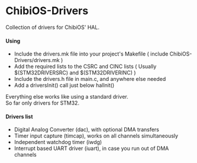 ChibiOS-Drivers
===============

Collection of drivers for ChibiOS' HAL.

#### Using
* Include the drivers.mk file into your project's Makefile ( include ChibiOS-Drivers/drivers.mk )
* Add the required lists to the CSRC and CINC lists ( Usually $(STM32DRIVERSRC) and $(STM32DRIVERINC) )
* Include the drivers.h file in main.c, and anywhere else needed
* Add a driversInit() call just below halInit()
  
Everything else works like using a standard driver.  
So far only drivers for STM32.

#### Drivers list
* Digital Analog Converter (dac), with optional DMA transfers
* Timer input capture (timcap), works on all channels simultaneously
* Independent watchdog timer (iwdg)
* Interrupt based UART driver (iuart), in case you run out of DMA channels  
